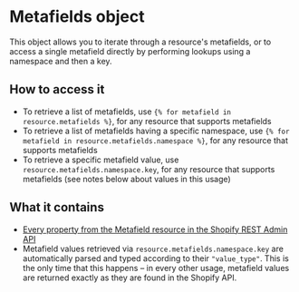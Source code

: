# Metafields object

This object allows you to iterate through a resource's metafields, or to access a single metafield directly by performing lookups using a namespace and then a key.

## How to access it

* To retrieve a list of metafields, use `{% for metafield in resource.metafields %}`, for any resource that supports metafields
* To retrieve a list of metafields having a specific namespace, use `{% for metafield in resource.metafields.namespace %}`, for any resource that supports metafields
* To retrieve a specific metafield value, use `resource.metafields.namespace.key`, for any resource that supports metafields \(see notes below about values in this usage\)

## What it contains

* [Every property from the Metafield resource in the Shopify REST Admin API](https://shopify.dev/docs/admin-api/rest/reference/metafield)
* Metafield values retrieved via `resource.metafields.namespace.key` are automatically parsed and typed according to their `"value_type"`. This is the only time that this happens – in every other usage, metafield values are returned exactly as they are found in the Shopify API.

